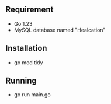 ## Requirement

- Go 1.23
- MySQL database named "Healcation"

## Installation

- go mod tidy

## Running 
- go run main.go